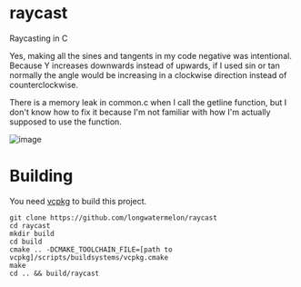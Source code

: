 # raycast
Raycasting in C

Yes, making all the sines and tangents in my code negative was intentional. Because Y increases downwards instead of upwards, if I used sin or tan normally the angle would be increasing in a clockwise direction instead of counterclockwise.

There is a memory leak in common.c when I call the getline function, but I don't know how to fix it because I'm not familiar with how I'm actually supposed to use the function.

![image](https://user-images.githubusercontent.com/73869536/133942257-c6592fcd-91f0-4c83-95f9-b0f13a98dfbe.png)

# Building

You need [vcpkg](https://github.com/microsoft/vcpkg) to build this project.

```
git clone https://github.com/longwatermelon/raycast
cd raycast
mkdir build
cd build
cmake .. -DCMAKE_TOOLCHAIN_FILE=[path to vcpkg]/scripts/buildsystems/vcpkg.cmake
make
cd .. && build/raycast
```
